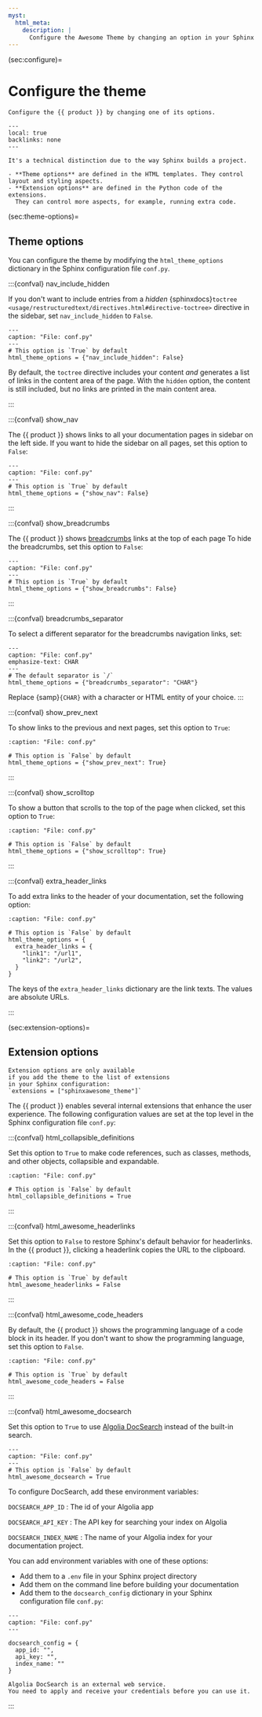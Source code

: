```yaml
---
myst:
  html_meta:
    description: |
      Configure the Awesome Theme by changing an option in your Sphinx configuration file.
---
```


(sec:configure)=

# Configure the theme

```{rst-class} lead
Configure the {{ product }} by changing one of its options.
```

```{contents} On this page
---
local: true
backlinks: none
---
```

```{admonition} What's the difference between theme and extension options?
It's a technical distinction due to the way Sphinx builds a project.

- **Theme options** are defined in the HTML templates. They control layout and styling aspects.
- **Extension options** are defined in the Python code of the extensions.
  They can control more aspects, for example, running extra code.
```

(sec:theme-options)=

## Theme options

You can configure the theme by modifying the `html_theme_options` dictionary in the
Sphinx configuration file `conf.py`.

<!-- vale Vale.Spelling = NO -->

:::{confval} nav_include_hidden

If you don't want to include entries from a _hidden_
{sphinxdocs}`toctree <usage/restructuredtext/directives.html#directive-toctree>`
directive in the sidebar, set `nav_include_hidden` to `False`.

<!-- vale Vale.Spelling = YES -->

```{code-block} python
---
caption: "File: conf.py"
---
# This option is `True` by default
html_theme_options = {"nav_include_hidden": False}
```

By default, the `toctree` directive includes your content _and_ generates a list of links in the content
area of the page. With the `hidden` option, the content is still included,
but no links are printed in the main content area.

:::

<!-- vale Vale.Spelling = NO -->

:::{confval} show_nav

<!-- vale Vale.Spelling = YES -->

The {{ product }} shows links to all your documentation pages in sidebar on the left
side.
If you want to hide the sidebar on all pages, set this option to `False`:

```{code-block} python
---
caption: "File: conf.py"
---
# This option is `True` by default
html_theme_options = {"show_nav": False}
```

:::

<!-- vale Vale.Spelling = NO -->

:::{confval} show_breadcrumbs

<!-- vale Vale.Spelling = YES -->

The {{ product }} shows
[breadcrumbs](https://en.wikipedia.org/wiki/Breadcrumb_navigation)
links at the top of each page
To hide the breadcrumbs, set this option to `False`:

```{code-block} python
---
caption: "File: conf.py"
---
# This option is `True` by default
html_theme_options = {"show_breadcrumbs": False}
```

:::

<!-- vale Vale.Spelling = NO -->

:::{confval} breadcrumbs_separator

<!-- vale Vale.Spelling = YES -->

To select a different separator for the breadcrumbs navigation links,
set:

```{code-block} python
---
caption: "File: conf.py"
emphasize-text: CHAR
---
# The default separator is `/`
html_theme_options = {"breadcrumbs_separator": "CHAR"}
```

Replace {samp}`{CHAR}` with a character or HTML entity of your choice.
:::

<!-- vale Vale.Spelling = NO -->

:::{confval} show_prev_next

<!-- vale Vale.Spelling = YES -->

To show links to the previous and next pages, set this option to `True`:

```{code-block} python
:caption: "File: conf.py"

# This option is `False` by default
html_theme_options = {"show_prev_next": True}
```

:::

<!-- vale Vale.Spelling = NO -->

:::{confval} show_scrolltop

<!-- vale Vale.Spelling = YES -->

To show a button that scrolls to the top of the page when clicked,
set this option to `True`:

```{code-block} python
:caption: "File: conf.py"

# This option is `False` by default
html_theme_options = {"show_scrolltop": True}
```

:::

<!-- vale Vale.Spelling = NO -->

:::{confval} extra_header_links

<!-- vale Vale.Spelling = YES -->

To add extra links to the header of your documentation, set the following option:

```{code-block} python
:caption: "File: conf.py"

# This option is `False` by default
html_theme_options = {
  extra_header_links = {
    "link1": "/url1",
    "link2": "/url2",
  }
}
```

The keys of the `extra_header_links` dictionary are the link texts.
The values are absolute URLs.

:::

(sec:extension-options)=

## Extension options

```{note}
Extension options are only available
if you add the theme to the list of extensions
in your Sphinx configuration:
`extensions = ["sphinxawesome_theme"]`
```

The {{ product }} enables several internal extensions that enhance the user experience.
The following configuration values are set at the top level in the Sphinx
configuration file `conf.py`:

<!-- vale Vale.Spelling = NO -->

:::{confval} html_collapsible_definitions

<!-- vale Vale.Spelling = YES -->

Set this option to `True` to make code references, such as classes, methods, and other
objects, collapsible and expandable.

```{code-block} python
:caption: "File: conf.py"

# This option is `False` by default
html_collapsible_definitions = True
```

:::

<!-- vale Vale.Spelling = NO -->

:::{confval} html_awesome_headerlinks

<!-- vale Vale.Spelling = YES -->

Set this option to `False` to restore Sphinx's default behavior for headerlinks.
In the {{ product }}, clicking a headerlink copies the URL to the clipboard.

```{code-block} python
:caption: "File: conf.py"

# This option is `True` by default
html_awesome_headerlinks = False
```

:::

<!-- vale Vale.Spelling = NO -->

:::{confval} html_awesome_code_headers

<!-- vale Vale.Spelling = YES -->

By default, the {{ product }} shows the programming language
of a code block in its header.
If you don't want to show the programming language, set this option to `False`.

```{code-block} python
:caption: "File: conf.py"

# This option is `True` by default
html_awesome_code_headers = False
```

:::

<!-- vale Vale.Spelling = NO -->

:::{confval} html_awesome_docsearch

<!-- vale Vale.Spelling = YES -->

Set this option to `True` to use [Algolia DocSearch](https://docsearch.algolia.com/)
instead of the built-in search.

```{code-block} python
---
caption: "File: conf.py"
---
# This option is `False` by default
html_awesome_docsearch = True
```

To configure DocSearch, add these environment variables:

<!-- vale Google.Colons = NO -->

`DOCSEARCH_APP_ID`
: The id of your Algolia app

`DOCSEARCH_API_KEY`
: The API key for searching your index on Algolia

`DOCSEARCH_INDEX_NAME`
: The name of your Algolia index for your documentation project.

<!-- vale Google.Colons = YES -->

You can add environment variables with one of these options:

- Add them to a `.env` file in your Sphinx project directory
- Add them on the command line before building your documentation
- Add them to the `docsearch_config` dictionary in your Sphinx configuration file `conf.py`:

```{code-block} python
---
caption: "File: conf.py"
---

docsearch_config = {
  app_id: "",
  api_key: "",
  index_name: ""
}
```

```{note}
Algolia DocSearch is an external web service.
You need to apply and receive your credentials before you can use it.
```

:::
